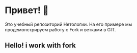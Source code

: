 # Привет! 👋

Это учебный репозиторий Нетологии. На его примере мы продемонстрируем 
работу с Fork и ветками в GIT. 
## Hello! i work with fork